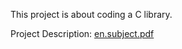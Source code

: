 This project is about coding a C library.

Project Description: [en.subject.pdf](https://github.com/mbrettsc/libft/files/10871846/en.subject.pdf)
